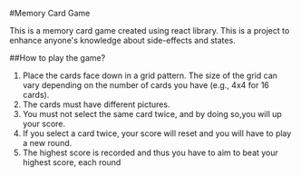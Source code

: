 #Memory Card Game

This is a memory card game created using react library. This is a project to enhance anyone's knowledge about side-effects and states.

##How to play the game?

1. Place the cards face down in a grid pattern. The size of the grid can vary depending on the number of cards you have (e.g., 4x4 for 16 cards).
2. The cards must have different pictures.
3. You must not select the same card twice, and by doing so,you will up your score.
4. If you select a card twice, your score will reset and you will have to play a new round.
5. The highest score is recorded and thus you have to aim to beat your highest score, each round
